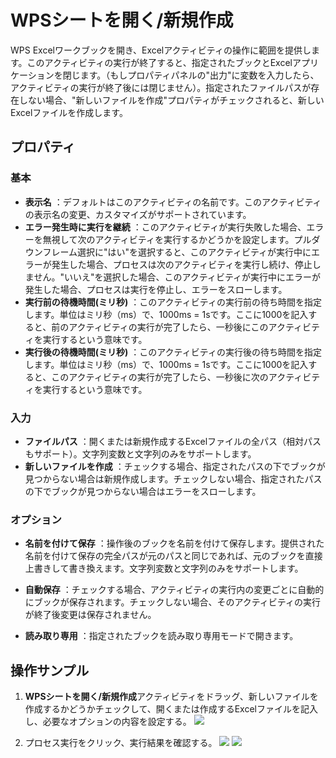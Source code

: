 # WPSシートを開く/新規作成

WPS Excelワークブックを開き、Excelアクティビティの操作に範囲を提供します。このアクティビティの実行が終了すると、指定されたブックとExcelアプリケーションを閉じます。（もしプロパティパネルの"出力"に変数を入力したら、アクティビティの実行が終了後には閉じません）。指定されたファイルパスが存在しない場合、"新しいファイルを作成"プロパティがチェックされると、新しいExcelファイルを作成します。

## プロパティ

### 基本

- **表示名** ：デフォルトはこのアクティビティの名前です。このアクティビティの表示名の変更、カスタマイズがサポートされています。
- **エラー発生時に実行を継続** ：このアクティビティが実行失敗した場合、エラーを無視して次のアクティビティを実行するかどうかを設定します。プルダウンフレーム選択に"はい"を選択すると、このアクティビティが実行中にエラーが発生した場合、プロセスは次のアクティビティを実行し続け、停止しません。"いいえ"を選択した場合、このアクティビティが実行中にエラーが発生した場合、プロセスは実行を停止し、エラーをスローします。
- **実行前の待機時間(ミリ秒)** ：このアクティビティの実行前の待ち時間を指定します。単位はミリ秒（ms）で、1000ms = 1sです。ここに1000を記入すると、前のアクティビティの実行が完了したら、一秒後にこのアクティビティを実行するという意味です。
- **実行後の待機時間(ミリ秒)** ：このアクティビティの実行後の待ち時間を指定します。単位はミリ秒（ms）で、1000ms = 1sです。ここに1000を記入すると、このアクティビティの実行が完了したら、一秒後に次のアクティビティを実行するという意味です。


### 入力

- **ファイルパス** ：開くまたは新規作成するExcelファイルの全パス（相対パスもサポート）。文字列変数と文字列のみをサポートします。
- **新しいファイルを作成** ：チェックする場合、指定されたパスの下でブックが見つからない場合は新規作成します。チェックしない場合、指定されたパスの下でブックが見つからない場合はエラーをスローします。


### オプション

- **名前を付けて保存** ：操作後のブックを名前を付けて保存します。提供された名前を付けて保存の完全パスが元のパスと同じであれば、元のブックを直接上書きして書き換えます。文字列変数と文字列のみをサポートします。

- **自動保存** ：チェックする場合、アクティビティの実行内の変更ごとに自動的にブックが保存されます。チェックしない場合、そのアクティビティの実行が終了後変更は保存されません。
- **読み取り専用** ：指定されたブックを読み取り専用モードで開きます。


## 操作サンプル
1. **WPSシートを開く/新規作成**アクティビティをドラッグ、新しいファイルを作成するかどうかチェックして、開くまたは作成するExcelファイルを記入し、必要なオプションの内容を設定する。
![](https://docimages.blob.core.chinacloudapi.cn/images/Activities/wps1.png)

2. プロセス実行をクリック、実行結果を確認する。
![](https://docimages.blob.core.chinacloudapi.cn/images/Activities/wps2.png)
![](https://docimages.blob.core.chinacloudapi.cn/images/Activities/wps3.png)
